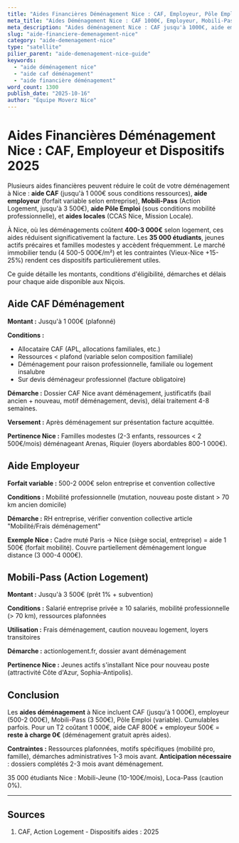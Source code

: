 ```yaml
---
title: "Aides Financières Déménagement Nice : CAF, Employeur, Pôle Emploi 2025"
meta_title: "Aides Déménagement Nice : CAF 1000€, Employeur, Mobili-Pass"
meta_description: "Aides déménagement Nice : CAF jusqu'à 1000€, aide employeur, Mobili-Pass, Pôle Emploi, Action Logement. Conditions, démarches. Guide complet."
slug: "aide-financiere-demenagement-nice"
category: "aide-demenagement-nice"
type: "satellite"
pilier_parent: "aide-demenagement-nice-guide"
keywords:
  - "aide déménagement nice"
  - "aide caf déménagement"
  - "aide financière déménagement"
word_count: 1300
publish_date: "2025-10-16"
author: "Équipe Moverz Nice"
---
```


# Aides Financières Déménagement Nice : CAF, Employeur et Dispositifs 2025

Plusieurs aides financières peuvent réduire le coût de votre déménagement à Nice : **aide CAF** (jusqu'à 1 000€ sous conditions ressources), **aide employeur** (forfait variable selon entreprise), **Mobili-Pass** (Action Logement, jusqu'à 3 500€), **aide Pôle Emploi** (sous conditions mobilité professionnelle), et **aides locales** (CCAS Nice, Mission Locale).

À Nice, où les déménagements coûtent **400-3 000€** selon logement, ces aides réduisent significativement la facture. Les **35 000 étudiants**, jeunes actifs précaires et familles modestes y accèdent fréquemment. Le marché immobilier tendu (4 500-5 000€/m²) et les contraintes (Vieux-Nice +15-25%) rendent ces dispositifs particulièrement utiles.

Ce guide détaille les montants, conditions d'éligibilité, démarches et délais pour chaque aide disponible aux Niçois.

## Aide CAF Déménagement

**Montant :** Jusqu'à 1 000€ (plafonné)

**Conditions :**
- Allocataire CAF (APL, allocations familiales, etc.)
- Ressources < plafond (variable selon composition familiale)
- Déménagement pour raison professionnelle, familiale ou logement insalubre
- Sur devis déménageur professionnel (facture obligatoire)

**Démarche :** Dossier CAF Nice avant déménagement, justificatifs (bail ancien + nouveau, motif déménagement, devis), délai traitement 4-8 semaines.

**Versement :** Après déménagement sur présentation facture acquittée.

**Pertinence Nice :** Familles modestes (2-3 enfants, ressources < 2 500€/mois) déménageant Arenas, Riquier (loyers abordables 800-1 000€).

## Aide Employeur

**Forfait variable :** 500-2 000€ selon entreprise et convention collective

**Conditions :** Mobilité professionnelle (mutation, nouveau poste distant > 70 km ancien domicile)

**Démarche :** RH entreprise, vérifier convention collective article "Mobilité/Frais déménagement"

**Exemple Nice :** Cadre muté Paris → Nice (siège social, entreprise) = aide 1 500€ (forfait mobilité). Couvre partiellement déménagement longue distance (3 000-4 000€).

## Mobili-Pass (Action Logement)

**Montant :** Jusqu'à 3 500€ (prêt 1% + subvention)

**Conditions :** Salarié entreprise privée ≥ 10 salariés, mobilité professionnelle (> 70 km), ressources plafonnées

**Utilisation :** Frais déménagement, caution nouveau logement, loyers transitoires

**Démarche :** actionlogement.fr, dossier avant déménagement

**Pertinence Nice :** Jeunes actifs s'installant Nice pour nouveau poste (attractivité Côte d'Azur, Sophia-Antipolis).

## Conclusion

Les **aides déménagement** à Nice incluent CAF (jusqu'à 1 000€), employeur (500-2 000€), Mobili-Pass (3 500€), Pôle Emploi (variable). Cumulables parfois. Pour un T2 coûtant 1 000€, aide CAF 800€ + employeur 500€ = **reste à charge 0€** (déménagement gratuit après aides).

**Contraintes :** Ressources plafonnées, motifs spécifiques (mobilité pro, famille), démarches administratives 1-3 mois avant. **Anticipation nécessaire** : dossiers complétés 2-3 mois avant déménagement.

35 000 étudiants Nice : Mobili-Jeune (10-100€/mois), Loca-Pass (caution 0%).

---

## Sources

1. CAF, Action Logement - Dispositifs aides : 2025


